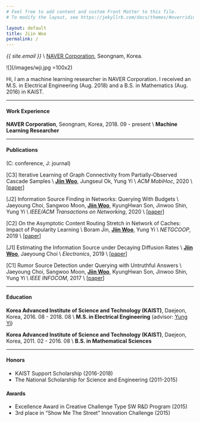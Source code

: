 ```yaml
---
# Feel free to add content and custom Front Matter to this file.
# To modify the layout, see https://jekyllrb.com/docs/themes/#overriding-theme-defaults

layout: default
title: Jiin Woo
permalink: /
---
```


*{{ site.email }}* \\
[NAVER Corporation](https://www.navercorp.com/en/), Seongnam, Korea.

<div class="row pb-3" style="text-align: center">
<div class="col">
<a href="https://github.com/{{ site.github_username }}"><i class="fab fa-github fa-2x"></i></a>
<a href="https://scholar.google.co.kr/citations?user=fwDL_gMAAAAJ"><i class="ai ai-google-scholar fa-2x"></i></a>
</div>
</div>

![](/images/wji.jpg =100x2)

Hi, I am a machine learning researcher in NAVER Corporation.  I received an M.S. in Electrical Engineering (Aug. 2018) and a B.S. in Mathematics (Aug. 2016) in KAIST.

---

#### Work Experience
<strong>NAVER Corporation</strong>, Seongnam, Korea, 2018. 09 - present \\
<strong>Machine Learning Researcher</strong>

---

#### Publications
(C: conference, J: journal)

[C3] Iterative Learning of Graph Connectivity from Partially‑Observed Cascade Samples \\
<strong><u>Jiin Woo</u></strong>, Jungseul Ok, Yung Yi \\
*ACM MobiHoc*, 2020 \\
[[paper]()]

[J2]  Information Source Finding in Networks: Querying With Budgets \\
Jaeyoung Choi, Sangwoo Moon, <strong><u>Jiin Woo</u></strong>, KyungHwan Son, Jinwoo Shin, Yung Yi \\
*IEEE/ACM Transactions on Networking*, 2020 \\
[[paper]()]

[C2]  On the Asymptotic Content Routing Stretch in Network of Caches: Impact of Popularity Learning \\
Boram Jin, <strong><u>Jiin Woo</u></strong>, Yung Yi \\
*NETGCOOP*, 2019 \\
[[paper](http://lanada.kaist.ac.kr/Publication/Conference/On_the_asymptotic.pdf)]

[J1] Estimating the Information Source under Decaying Diffusion Rates \\
<strong><u>Jiin Woo</u></strong>, Jaeyoung Choi \\
*Electronics*, 2019 \\
[[paper]()]

[C1]  Rumor Source Detection under Querying with Untruthful Answers \\
Jaeyoung Choi, Sangwoo Moon, <strong><u>Jiin Woo</u></strong>, KyungHwan Son, Jinwoo Shin, Yung Yi \\
*IEEE INFOCOM*, 2017 \\
[[paper](https://arxiv.org/pdf/1711.05496.pdf)]

---

#### Education
<strong>Korea Advanced Institute of Science and Technology (KAIST)</strong>, Daejeon, Korea, 2016. 08 - 2018. 08 \\
<strong>M.S. in Electrical Engineering</strong> (advisor: [Yung Yi](http://lanada.kaist.ac.kr/~yi/))

<strong>Korea Advanced Institute of Science and Technology (KAIST)</strong>, Daejeon, Korea, 2011. 02 - 2016. 08 \\
<strong>B.S. in Mathematical Sciences</strong>

---

#### Honors
- KAIST Support Scholarship (2016-2018)
- The National Scholarship for Science and Engineering (2011-2015)

#### Awards
- Excellence Award in Creative Challenge Type SW R&D Program (2015)
- 3rd place in “Show Me The Street” Innovation Challenge (2015)
